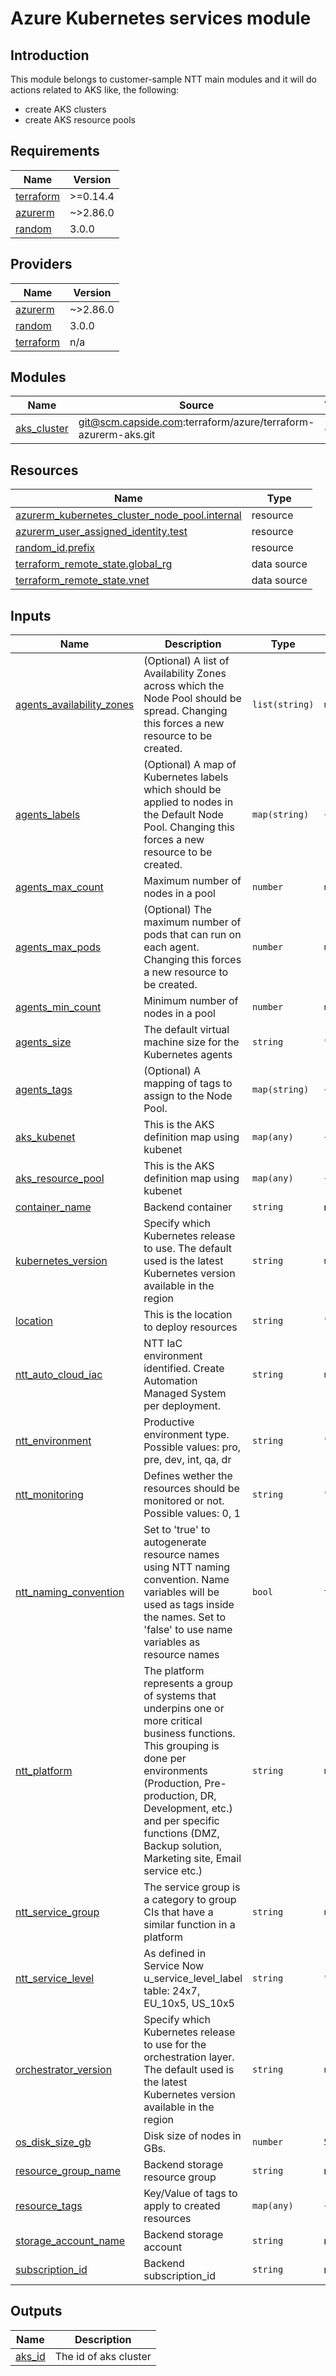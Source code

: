 # Azure Kubernetes services module

## Introduction

This module belongs to customer-sample NTT main modules and it will do actions related to AKS like, the following:
- create AKS clusters
- create AKS resource pools

## Requirements

| Name | Version |
|------|---------|
| <a name="requirement_terraform"></a> [terraform](#requirement\_terraform) | >=0.14.4 |
| <a name="requirement_azurerm"></a> [azurerm](#requirement\_azurerm) | ~>2.86.0 |
| <a name="requirement_random"></a> [random](#requirement\_random) | 3.0.0 |

## Providers

| Name | Version |
|------|---------|
| <a name="provider_azurerm"></a> [azurerm](#provider\_azurerm) | ~>2.86.0 |
| <a name="provider_random"></a> [random](#provider\_random) | 3.0.0 |
| <a name="provider_terraform"></a> [terraform](#provider\_terraform) | n/a |

## Modules

| Name | Source | Version |
|------|--------|---------|
| <a name="module_aks_cluster"></a> [aks\_cluster](#module\_aks\_cluster) | git@scm.capside.com:terraform/azure/terraform-azurerm-aks.git | 4.13.0 |

## Resources

| Name | Type |
|------|------|
| [azurerm_kubernetes_cluster_node_pool.internal](https://registry.terraform.io/providers/hashicorp/azurerm/latest/docs/resources/kubernetes_cluster_node_pool) | resource |
| [azurerm_user_assigned_identity.test](https://registry.terraform.io/providers/hashicorp/azurerm/latest/docs/resources/user_assigned_identity) | resource |
| [random_id.prefix](https://registry.terraform.io/providers/hashicorp/random/3.0.0/docs/resources/id) | resource |
| [terraform_remote_state.global_rg](https://registry.terraform.io/providers/hashicorp/terraform/latest/docs/data-sources/remote_state) | data source |
| [terraform_remote_state.vnet](https://registry.terraform.io/providers/hashicorp/terraform/latest/docs/data-sources/remote_state) | data source |

## Inputs

| Name | Description | Type | Default | Required |
|------|-------------|------|---------|:--------:|
| <a name="input_agents_availability_zones"></a> [agents\_availability\_zones](#input\_agents\_availability\_zones) | (Optional) A list of Availability Zones across which the Node Pool should be spread. Changing this forces a new resource to be created. | `list(string)` | `null` | no |
| <a name="input_agents_labels"></a> [agents\_labels](#input\_agents\_labels) | (Optional) A map of Kubernetes labels which should be applied to nodes in the Default Node Pool. Changing this forces a new resource to be created. | `map(string)` | `{}` | no |
| <a name="input_agents_max_count"></a> [agents\_max\_count](#input\_agents\_max\_count) | Maximum number of nodes in a pool | `number` | `null` | no |
| <a name="input_agents_max_pods"></a> [agents\_max\_pods](#input\_agents\_max\_pods) | (Optional) The maximum number of pods that can run on each agent. Changing this forces a new resource to be created. | `number` | `null` | no |
| <a name="input_agents_min_count"></a> [agents\_min\_count](#input\_agents\_min\_count) | Minimum number of nodes in a pool | `number` | `null` | no |
| <a name="input_agents_size"></a> [agents\_size](#input\_agents\_size) | The default virtual machine size for the Kubernetes agents | `string` | `"Standard_D2s_v3"` | no |
| <a name="input_agents_tags"></a> [agents\_tags](#input\_agents\_tags) | (Optional) A mapping of tags to assign to the Node Pool. | `map(string)` | `{}` | no |
| <a name="input_aks_kubenet"></a> [aks\_kubenet](#input\_aks\_kubenet) | This is the AKS definition map using kubenet | `map(any)` | `{}` | no |
| <a name="input_aks_resource_pool"></a> [aks\_resource\_pool](#input\_aks\_resource\_pool) | This is the AKS definition map using kubenet | `map(any)` | `{}` | no |
| <a name="input_container_name"></a> [container\_name](#input\_container\_name) | Backend container | `string` | n/a | yes |
| <a name="input_kubernetes_version"></a> [kubernetes\_version](#input\_kubernetes\_version) | Specify which Kubernetes release to use. The default used is the latest Kubernetes version available in the region | `string` | `null` | no |
| <a name="input_location"></a> [location](#input\_location) | This is the location to deploy resources | `string` | `"westeurope"` | no |
| <a name="input_ntt_auto_cloud_iac"></a> [ntt\_auto\_cloud\_iac](#input\_ntt\_auto\_cloud\_iac) | NTT IaC environment identified. Create Automation Managed System per deployment. | `string` | `null` | no |
| <a name="input_ntt_environment"></a> [ntt\_environment](#input\_ntt\_environment) | Productive environment type. Possible values: pro, pre, dev, int, qa, dr | `string` | `"dev"` | no |
| <a name="input_ntt_monitoring"></a> [ntt\_monitoring](#input\_ntt\_monitoring) | Defines wether the resources should be monitored or not. Possible values: 0, 1 | `string` | `"1"` | no |
| <a name="input_ntt_naming_convention"></a> [ntt\_naming\_convention](#input\_ntt\_naming\_convention) | Set to 'true' to autogenerate resource names using NTT naming convention. Name variables will be used as tags inside the names. Set to 'false' to use name variables as resource names | `bool` | `true` | no |
| <a name="input_ntt_platform"></a> [ntt\_platform](#input\_ntt\_platform) | The platform represents a group of systems that underpins one or more critical business functions. This grouping is done per environments (Production, Pre-production, DR, Development, etc.) and per specific functions (DMZ, Backup solution, Marketing site, Email service etc.) | `string` | `null` | no |
| <a name="input_ntt_service_group"></a> [ntt\_service\_group](#input\_ntt\_service\_group) | The service group is a category to group CIs that have a similar function in a platform | `string` | `null` | no |
| <a name="input_ntt_service_level"></a> [ntt\_service\_level](#input\_ntt\_service\_level) | As defined in Service Now u\_service\_level\_label table: 24x7, EU\_10x5, US\_10x5 | `string` | `"24x7"` | no |
| <a name="input_orchestrator_version"></a> [orchestrator\_version](#input\_orchestrator\_version) | Specify which Kubernetes release to use for the orchestration layer. The default used is the latest Kubernetes version available in the region | `string` | `null` | no |
| <a name="input_os_disk_size_gb"></a> [os\_disk\_size\_gb](#input\_os\_disk\_size\_gb) | Disk size of nodes in GBs. | `number` | `50` | no |
| <a name="input_resource_group_name"></a> [resource\_group\_name](#input\_resource\_group\_name) | Backend storage resource group | `string` | n/a | yes |
| <a name="input_resource_tags"></a> [resource\_tags](#input\_resource\_tags) | Key/Value of tags to apply to created resources | `map(any)` | `{}` | no |
| <a name="input_storage_account_name"></a> [storage\_account\_name](#input\_storage\_account\_name) | Backend storage account | `string` | n/a | yes |
| <a name="input_subscription_id"></a> [subscription\_id](#input\_subscription\_id) | Backend subscription\_id | `string` | n/a | yes |

## Outputs

| Name | Description |
|------|-------------|
| <a name="output_aks_id"></a> [aks\_id](#output\_aks\_id) | The id of aks cluster |
